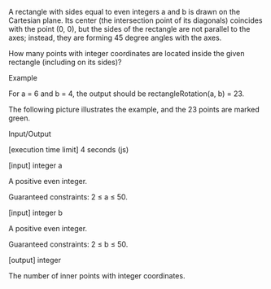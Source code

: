 A rectangle with sides equal to even integers a and b is drawn on the Cartesian plane. Its center (the intersection point of its diagonals) coincides with the point (0, 0), but the sides of the rectangle are not parallel to the axes; instead, they are forming 45 degree angles with the axes.

How many points with integer coordinates are located inside the given rectangle (including on its sides)?

Example

For a = 6 and b = 4, the output should be
rectangleRotation(a, b) = 23.

The following picture illustrates the example, and the 23 points are marked green.



Input/Output

[execution time limit] 4 seconds (js)

[input] integer a

A positive even integer.

Guaranteed constraints:
2 ≤ a ≤ 50.

[input] integer b

A positive even integer.

Guaranteed constraints:
2 ≤ b ≤ 50.

[output] integer

The number of inner points with integer coordinates.
